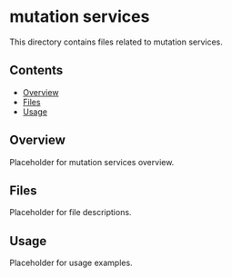 # mutation services

This directory contains files related to mutation services.

## Contents

- [Overview](#overview)
- [Files](#files)
- [Usage](#usage)

## Overview

Placeholder for mutation services overview.

## Files

Placeholder for file descriptions.

## Usage

Placeholder for usage examples.
